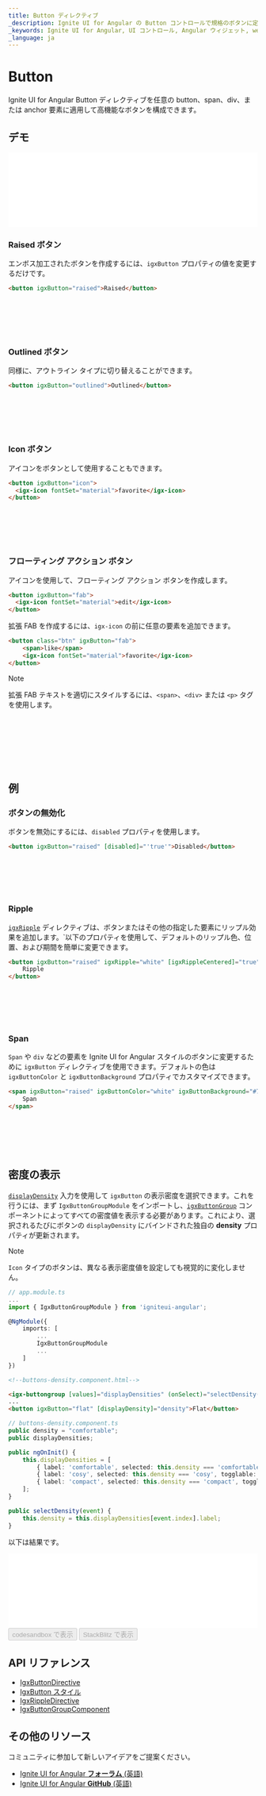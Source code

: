 ```yaml
---
title: Button ディレクティブ
_description: Ignite UI for Angular の Button コントロールで規格のボタンに定義済みテキスト、画像、およびその他の機能を追加します。
_keywords: Ignite UI for Angular, UI コントロール, Angular ウィジェット, web ウィジェット, UI ウィジェット, Angular, ネイティブ Angular コンポーネント スィート, ネイティブ Angular コントロール, ネイティブ Angular コンポーネント ライブラリ, Angular Button コンポーネント, Angular Button コントロール
_language: ja
---
```


# Button
<p class="highlight">Ignite UI for Angular Button ディレクティブを任意の button、span、div、または anchor 要素に適用して高機能なボタンを構成できます。</p>

## デモ
<div class="divider--half"></div>
<div class="sample-container loading" style="height: 150px">
    <iframe id="buttons-sample-iframe" seamless width="100%" height="100%" frameborder="0" src="{environment:demosBaseUrl}/data-entries/buttons-sample-1" onload="onSampleIframeContentLoaded(this);">
</div>
<div>
<button data-localize="stackblitz" disabled class="stackblitz-btn" data-iframe-id="buttons-sample-iframe" data-demos-base-url="{environment:demosBaseUrl}">StackBlitz で表示</button>
</div>
<div class="divider--half"></div>

## 使用方法

Button ディレクティブは `NgModule` としてエクスポートされるため、アプリケーションで `AppModule` に `IgxButtonModule` をインポートする必要があります。

```typescript
// app.module.ts

import { IgxButtonModule } from 'igniteui-angular';

@NgModule({
    imports: [
        ...
        IgxButtonModule,
        ...
    ]
})
export class AppModule {}
```

## ボタン タイプ

### Flat ボタン

[`igxButton`]({environment:angularApiUrl}/classes/igxbuttondirective.html) ディレクティブを使用して、シンプルなフラット ボタンをコンポーネント テンプレートに追加します。タイプを選択しない場合、デフォルト値は `flat` です。

```html
<button igxButton="flat">Flat</button>
```

<div class="sample-container loading" style="height: 70px">
    <iframe class="lazyload" seamless width="100%" height="100%" frameborder="0" data-src="{environment:demosBaseUrl}/data-entries/buttons-sample-2">
</iframe></div>

### Raised ボタン 

エンボス加工されたボタンを作成するには、`igxButton` プロパティの値を変更するだけです。

```html
<button igxButton="raised">Raised</button>
```

<div class="sample-container loading" style="height: 70px">
    <iframe class="lazyload" seamless width="100%" height="100%" frameborder="0" data-src="{environment:demosBaseUrl}/data-entries/buttons-sample-5">
</iframe></div>

### Outlined ボタン

同様に、アウトライン タイプに切り替えることができます。

```html
<button igxButton="outlined">Outlined</button>
```

<div class="sample-container loading" style="height: 70px">
    <iframe class="lazyload" seamless width="100%" height="100%" frameborder="0" data-src="{environment:demosBaseUrl}/data-entries/buttons-sample-8">
</iframe></div>

### Icon ボタン

アイコンをボタンとして使用することもできます。

```html
<button igxButton="icon">
  <igx-icon fontSet="material">favorite</igx-icon>
</button>
```

<div class="sample-container loading" style="height: 70px">
    <iframe class="lazyload" seamless width="100%" height="100%" frameborder="0" data-src="{environment:demosBaseUrl}/data-entries/buttons-sample-7">
</iframe></div>

### フローティング アクション ボタン

アイコンを使用して、フローティング アクション ボタンを作成します。

```html
<button igxButton="fab">
  <igx-icon fontSet="material">edit</igx-icon>
</button>
```

拡張 FAB を作成するには、`igx-icon` の前に任意の要素を追加できます。

```html
<button class="btn" igxButton="fab">
    <span>like</span>
    <igx-icon fontSet="material">favorite</igx-icon>
</button>
```

>[!NOTE]
>拡張 FAB テキストを適切にスタイルするには、`<span>`、`<div>` または `<p>` タグを使用します。

<div class="sample-container loading" style="height: 100px">
    <iframe class="lazyload" seamless width="100%" height="100%" frameborder="0" data-src="{environment:demosBaseUrl}/data-entries/buttons-sample-6">
</iframe></div>

## 例

### ボタンの無効化

ボタンを無効にするには、`disabled` プロパティを使用します。

```html
<button igxButton="raised" [disabled]="'true'">Disabled</button>
```

<div class="sample-container loading" style="height: 70px">
    <iframe class="lazyload" seamless width="100%" height="100%" frameborder="0" data-src="{environment:demosBaseUrl}/data-entries/buttons-disabled-sample">
</iframe></div> 

### Ripple

[`igxRipple`]({environment:angularApiUrl}/classes/igxrippledirective.html) ディレクティブは、ボタンまたはその他の指定した要素にリップル効果を追加します。`以下のプロパティを使用して、デフォルトのリップル色、位置、および期間を簡単に変更できます。

```html
<button igxButton="raised" igxRipple="white" [igxRippleCentered]="true" [igxRippleDuration]="2000">
    Ripple
</button>
```

<div class="sample-container loading" style="height: 70px">
    <iframe class="lazyload" seamless width="100%" height="100%" frameborder="0" data-src="{environment:demosBaseUrl}/data-entries/buttons-sample-3">
</iframe></div> 

### Span

`Span` や `div` などの要素を Ignite UI for Angular スタイルのボタンに変更するために `igxButton` ディレクティブを使用できます。デフォルトの色は `igxButtonColor` と `igxButtonBackground` プロパティでカスタマイズできます。

```html
<span igxButton="raised" igxButtonColor="white" igxButtonBackground="#72da67" igxRipple="white">
    Span
</span>
```

<div class="sample-container loading" style="height: 70px">
    <iframe class="lazyload" seamless width="100%" height="100%" frameborder="0" data-src="{environment:demosBaseUrl}/data-entries/buttons-sample-4">
</iframe></div>

## 密度の表示

[`displayDensity`]({environment:angularApiUrl}/classes/igxbuttondirective.html#displaydensity) 入力を使用して `igxButton` の表示密度を選択できます。これを行うには、まず `IgxButtonGroupModule` をインポートし、[`igxButtonGroup`]({environment:angularApiUrl}/classes/igxbuttongroupcomponent.html) コンポーネントによってすべての密度値を表示する必要があります。これにより、選択されるたびにボタンの `displayDensity` にバインドされた独自の **density** プロパティが更新されます。

> [!NOTE] 
> `Icon` タイプのボタンは、異なる表示密度値を設定しても視覚的に変化しません。

```typescript
// app.module.ts
...
import { IgxButtonGroupModule } from 'igniteui-angular';

@NgModule({
    imports: [
        ...
        IgxButtonGroupModule
        ...
    ]
})
```

```html
<!--buttons-density.component.html-->

<igx-buttongroup [values]="displayDensities" (onSelect)="selectDensity($event)"></igx-buttongroup>
...
<button igxButton="flat" [displayDensity]="density">Flat</button>
```

```typescript
// buttons-density.component.ts
public density = "comfortable";
public displayDensities;

public ngOnInit() {
    this.displayDensities = [
        { label: 'comfortable', selected: this.density === 'comfortable', togglable: true },
        { label: 'cosy', selected: this.density === 'cosy', togglable: true },
        { label: 'compact', selected: this.density === 'compact', togglable: true }
    ];
}

public selectDensity(event) {
    this.density = this.displayDensities[event.index].label;
}
```

以下は結果です。

<div class="sample-container loading" style="height: 150px">
    <iframe id="buttons-display-density-iframe" seamless width="100%" height="100%" frameborder="0" src="{environment:demosBaseUrl}/data-entries/buttons-display-density" onload="onSampleIframeContentLoaded(this);">
</div>
<div>
<button data-localize="codesandbox" disabled class="codesandbox-btn" data-iframe-id="buttons-display-density-iframe" data-demos-base-url="{environment:demosBaseUrl}">codesandbox で表示</button>
<button data-localize="stackblitz" disabled class="stackblitz-btn" data-iframe-id="buttons-display-density-iframe" data-demos-base-url="{environment:demosBaseUrl}">StackBlitz で表示</button>
</div>
<div class="divider--half"></div>

## スタイル設定

ボタンのスタイル設定を始めるには、すべてのテーマ関数とコンポーネント ミックスインが存在する `index` ファイルをインポートする必要があります。

```scss
@import '~igniteui-angular/lib/core/styles/themes/index';
``` 

次に、[`igx-button-theme`]({environment:sassApiUrl}/index.html#function-igx-button-theme) を拡張し、それぞれのホバーとフォーカス パラメーターと共に `$raised-text-color` と `$raised-background` パラメーターを受け入れる新しいテーマを作成します。

```scss
$custom-button-theme: igx-button-theme(
    $raised-text-color: #fdfdfd,
    $raised-hover-text-color: #fdfdfd,
    $raised-background: #345779,
    $raised-hover-background: #2e4d6b,
    $raised-focus-text-color: #fdfdfd,
    $raised-focus-background: #2e4d6b,
    $disabled-color: #2e4d6b
);
```

カスタム テーマでは、`raised` ボタンにのみパラメーター値を提供しました。その他のタイプのボタンに実装するには、対応するパラメーターをターゲットにします。

ボタンのスタイル設定に使用できるパラメーターの完全なリストについては、[`igx-button-theme`]({environment:sassApiUrl}/index.html#function-igx-button-theme) セクションを参照してください。

### CSS 変数の使用 

最後には、カスタム ボタン テーマをアプリケーションに渡します。 

```scss
 @include igx-css-vars($custom-button-theme);
```

### テーマ オーバーライドの使用

Internet Explorer 11 などの古いブラウザーのコンポーネントをスタイル設定するには、CSS 変数をサポートしていないため、別のアプローチを用いる必要があります。

コンポーネントが [`Emulated`](themes/component-themes.md#表示のカプセル化) ViewEncapsulation を使用している場合、`::ng-deep` を使用してこのカプセル化を解除する必要があります。カスタム テーマが他のコンポーネントに影響しないようにするには、`::ng-deep` の前に `:host` セレクターを含めるようにしてください。

```scss
:host {
     ::ng-deep {
        @include igx-button($custom-button-theme);
    }
}
```

### デモ

<div class="sample-container loading" style="height: 100px">
    <iframe id="buttons-style-iframe" seamless width="100%" height="100%" frameborder="0" src="{environment:demosBaseUrl}/data-entries/buttons-style" class="lazyload no-theming">
</iframe></div>
<div>
<button data-localize="codesandbox" disabled class="codesandbox-btn" data-iframe-id="buttons-style-iframe" data-demos-base-url="{environment:demosBaseUrl}">codesandbox で表示</button>
<button data-localize="stackblitz" disabled class="stackblitz-btn" data-iframe-id="buttons-style-iframe" data-demos-base-url="{environment:demosBaseUrl}">StackBlitz で表示</button>
</div>
<div class="divider--half"></div>

## API リファレンス
<div class="divider--half"></div>

* [IgxButtonDirective]({environment:angularApiUrl}/classes/igxbuttondirective.html)
* [IgxButton スタイル]({environment:sassApiUrl}/index.html#function-igx-button-theme)
* [IgxRippleDirective]({environment:angularApiUrl}/classes/igxrippledirective.html)
* [IgxButtonGroupComponent]({environment:angularApiUrl}/classes/igxbuttongroupcomponent.html)

## その他のリソース
<div class="divider--half"></div>

コミュニティに参加して新しいアイデアをご提案ください。

* [Ignite UI for Angular **フォーラム** (英語)](https://www.infragistics.com/community/forums/f/ignite-ui-for-angular)
* [Ignite UI for Angular **GitHub** (英語)](https://github.com/IgniteUI/igniteui-angular)
